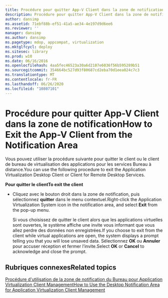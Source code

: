 ```yaml
---
title: Procédure pour quitter App-V Client dans la zone de notification
description: Procédure pour quitter App-V Client dans la zone de notification
author: dansimp
ms.assetid: 71ebf88b-ef51-41a5-ae34-4e197d9d6ee6
ms.reviewer: ''
manager: dansimp
ms.author: dansimp
ms.pagetype: mdop, appcompat, virtualization
ms.mktglfcycl: deploy
ms.sitesec: library
ms.prod: w10
ms.date: 06/16/2016
ms.openlocfilehash: 4aa5fec46523a30a6d2107e6036f56b595289b51
ms.sourcegitcommit: 354664bc527d93f80687cd2eba70d1eea024c7c3
ms.translationtype: MT
ms.contentlocale: fr-FR
ms.lasthandoff: 06/26/2020
ms.locfileid: "10807101"
---
```

# <span data-ttu-id="ebaa8-103">Procédure pour quitter App-V Client dans la zone de notification</span><span class="sxs-lookup"><span data-stu-id="ebaa8-103">How to Exit the App-V Client from the Notification Area</span></span>


<span data-ttu-id="ebaa8-104">Vous pouvez utiliser la procédure suivante pour quitter le client ou le client de bureau de virtualisation des applications pour les services Bureau à distance.</span><span class="sxs-lookup"><span data-stu-id="ebaa8-104">You can use the following procedure to exit the Application Virtualization Desktop Client or Client for Remote Desktop Services.</span></span>

**<span data-ttu-id="ebaa8-105">Pour quitter le client</span><span class="sxs-lookup"><span data-stu-id="ebaa8-105">To exit the client</span></span>**

-   <span data-ttu-id="ebaa8-106">Cliquez avec le bouton droit dans la zone de notification, puis sélectionnez **quitter** dans le menu contextuel.</span><span class="sxs-lookup"><span data-stu-id="ebaa8-106">Right-click the Application Virtualization System icon in the notification area, and select **Exit** from the pop-up menu.</span></span>

    <span data-ttu-id="ebaa8-107">Si vous choisissez de quitter le client alors que les applications virtuelles sont ouvertes, le système affiche une invite vous informant que vous allez perdre des données non enregistrées.</span><span class="sxs-lookup"><span data-stu-id="ebaa8-107">If you choose to exit from the client while virtual applications are open, the system displays a prompt telling you that you will lose unsaved data.</span></span> <span data-ttu-id="ebaa8-108">Sélectionnez **OK** ou **Annuler** pour accuser réception et fermer l’invite.</span><span class="sxs-lookup"><span data-stu-id="ebaa8-108">Select **OK** or **Cancel** to acknowledge and close the prompt.</span></span>

## <span data-ttu-id="ebaa8-109">Rubriques connexes</span><span class="sxs-lookup"><span data-stu-id="ebaa8-109">Related topics</span></span>


[<span data-ttu-id="ebaa8-110">Procédure d'utilisation de la zone de notification du Bureau pour Application Virtualization Client Management</span><span class="sxs-lookup"><span data-stu-id="ebaa8-110">How to Use the Desktop Notification Area for Application Virtualization Client Management</span></span>](how-to-use-the-desktop-notification-area-for-application-virtualization-client-management.md)

 

 





